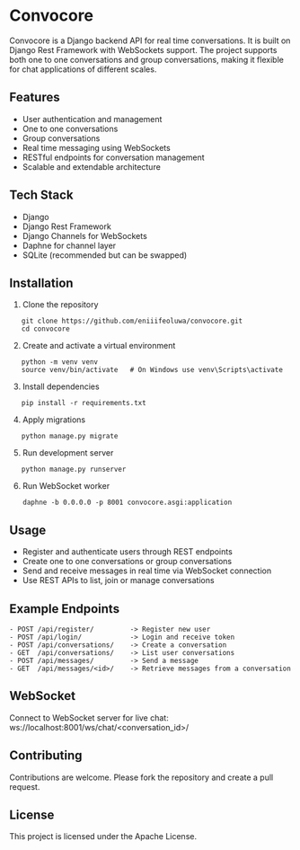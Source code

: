 # Convocore

Convocore is a Django backend API for real time conversations. It is built on Django Rest Framework with WebSockets support. The project supports both one to one conversations and group conversations, making it flexible for chat applications of different scales.

## Features
- User authentication and management
- One to one conversations
- Group conversations
- Real time messaging using WebSockets
- RESTful endpoints for conversation management
- Scalable and extendable architecture

## Tech Stack
- Django
- Django Rest Framework
- Django Channels for WebSockets
- Daphne for channel layer
- SQLite (recommended but can be swapped)

## Installation
1. Clone the repository
```
   git clone https://github.com/eniiifeoluwa/convocore.git
   cd convocore
```
2. Create and activate a virtual environment
```
   python -m venv venv
   source venv/bin/activate   # On Windows use venv\Scripts\activate
```
3. Install dependencies
```
   pip install -r requirements.txt
```
4. Apply migrations
```
   python manage.py migrate
```
5. Run development server
```
   python manage.py runserver
```
6. Run WebSocket worker
   ```
   daphne -b 0.0.0.0 -p 8001 convocore.asgi:application
   ```
## Usage
- Register and authenticate users through REST endpoints
- Create one to one conversations or group conversations
- Send and receive messages in real time via WebSocket connection
- Use REST APIs to list, join or manage conversations

## Example Endpoints
```
- POST /api/register/         -> Register new user
- POST /api/login/            -> Login and receive token
- POST /api/conversations/    -> Create a conversation
- GET  /api/conversations/    -> List user conversations
- POST /api/messages/         -> Send a message
- GET  /api/messages/<id>/    -> Retrieve messages from a conversation
```
## WebSocket
Connect to WebSocket server for live chat:
ws://localhost:8001/ws/chat/<conversation_id>/

## Contributing
Contributions are welcome. Please fork the repository and create a pull request.

## License
This project is licensed under the Apache License.